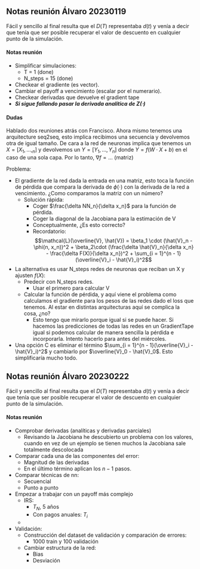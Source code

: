 ## Notas reunión Álvaro 20230119

Fácil y sencillo al final resulta que el $D(T)$ representaba $d(t)$ y venía a decir que tenía que ser posible recuperar el valor de descuento en cualquier punto de la simulación.

#### Notas reunión

* Simplificar simulaciones:
    * T = 1 (done)
    * N_steps = 15 (done)
* Checkear el gradiente (es vector).
* Cambiar el payoff a vencimiento (escalar por el numerario).
* Checkear derivadas que devuelve el gradient tape
* ***Si sigue fallando pasar la derivada analítica de $Z(\cdot)$***

#### Dudas

Hablado dos reuniones atrás con Francisco. Ahora mismo tenemos una arquitecture seq2seq, esto implica recibimos una secuencia y devolvemos otra de igual tamaño. De cara a la red de neuronas implica que tenemos un $X = [X_1, \dots, _n]$ y devolvemos un $Y = [Y_1, \dots, Y_n]$ donde $Y = f(W\cdot X + b)$ en el caso de una sola capa. Por lo tanto, $\nabla f = ...$ (matriz)

Problema:

* El gradiente de la red dada la entrada en una matriz, esto toca la función de pérdida que compara la derivada de $\phi(\cdot)$ con la derivada de la red a vencimiento. ¿Como comparamos la matriz con un número? 
    * Solución rápida: 
        * Coger $\frac{\delta NN_n}{\delta x_n}$ para la función de pérdida.
        * Coger la diagonal de la Jacobiana para la estimación de V
        * Conceptualmente, ¿Es esto correcto? 
        * Recordatorio:
        $$\mathcal{L}(\overline{V}, \hat{V}) = \beta_1 \cdot (\hat{V}_n - \phi(n, x_n))^2 + \beta_2\cdot (\frac{\delta \hat{V}_n}{\delta x_n} - \frac{\delta F(X)}{\delta x_n})^2 + \sum_{i = 1}^{n - 1}(\overline{V}_i - \hat{V}_i)^2$$
* La alternativa es usar N_steps redes de neuronas que reciban un X y ajusten $f(X)$:
    * Predecir con N_steps redes.
        * Usar el primero para calcular V
    * Calcular la función de pérdida, y aquí viene el problema como calculamos el gradiente para los pesos de las redes dado el loss que tenemos. Al estar en distintas arquitecturas aquí se complica la cosa, ¿no? 
        * Esto tengo que mirarlo porque igual si se puede hacer. Si hacemos las predicciones de todas las redes en un GradientTape igual si podemos calcular de manera sencilla la pérdida e incorporarla. Intento hacerlo para antes del miércoles.
* Una opción C es eliminar el término $\sum_{i = 1}^{n - 1}(\overline{V}_i - \hat{V}_i)^2$ y cambiarlo por $\overline{V}_0 - \hat{V}_0$. Esto simplificaría mucho todo.

## Notas reunión Álvaro 20230222

Fácil y sencillo al final resulta que el $D(T)$ representaba $d(t)$ y venía a decir que tenía que ser posible recuperar el valor de descuento en cualquier punto de la simulación.

#### Notas reunión

* Comprobar derivadas (analíticas y derivadas parciales)
    * Revisando la Jacobiana he descubierto un problema con los valores, cuando en vez de un ejemplo se tienen muchos la Jacobiana sale totalmente descolocada
* Comparar cada una de las componentes del error:
    * Magnitud de las derivadas
    * En el último término aplican los $n-1$ pasos.
* Comparar técnicas de nn:
    * Secuencial
    * Punto a punto
* Empezar a trabajar con un payoff más complejo
    * IRS:
        * $T_N$, 5 años
        * Con pagos anuales: $T_i$
    * 
* Validación:
    * Construcción del dataset de validación y comparación de errores:
        * 1000 train y 100 validación
    * Cambiar estructura de la red:
        * Bias 
        * Desviación